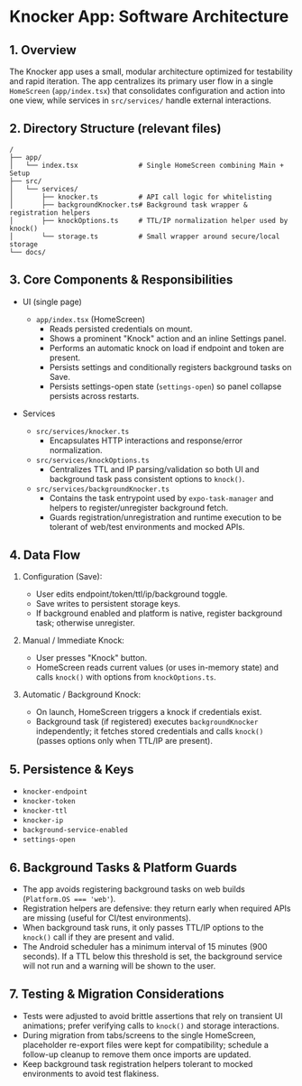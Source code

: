 # Knocker App: Software Architecture

## 1. Overview

The Knocker app uses a small, modular architecture optimized for testability and rapid iteration. The app centralizes its primary user flow in a single `HomeScreen` (`app/index.tsx`) that consolidates configuration and action into one view, while services in `src/services/` handle external interactions.

## 2. Directory Structure (relevant files)

```
/
├── app/
│   └── index.tsx               # Single HomeScreen combining Main + Setup
├── src/
│   └── services/
│       ├── knocker.ts          # API call logic for whitelisting
│       ├── backgroundKnocker.ts# Background task wrapper & registration helpers
│       ├── knockOptions.ts     # TTL/IP normalization helper used by knock()
│       └── storage.ts          # Small wrapper around secure/local storage
└── docs/
```

## 3. Core Components & Responsibilities

- UI (single page)
  - `app/index.tsx` (HomeScreen)
    - Reads persisted credentials on mount.
    - Shows a prominent "Knock" action and an inline Settings panel.
    - Performs an automatic knock on load if endpoint and token are present.
    - Persists settings and conditionally registers background tasks on Save.
    - Persists settings-open state (`settings-open`) so panel collapse persists across restarts.

- Services
  - `src/services/knocker.ts`
    - Encapsulates HTTP interactions and response/error normalization.
  - `src/services/knockOptions.ts`
    - Centralizes TTL and IP parsing/validation so both UI and background task pass consistent options to `knock()`.
  - `src/services/backgroundKnocker.ts`
    - Contains the task entrypoint used by `expo-task-manager` and helpers to register/unregister background fetch.
    - Guards registration/unregistration and runtime execution to be tolerant of web/test environments and mocked APIs.

## 4. Data Flow

1. Configuration (Save):
   - User edits endpoint/token/ttl/ip/background toggle.
   - Save writes to persistent storage keys.
   - If background enabled and platform is native, register background task; otherwise unregister.

2. Manual / Immediate Knock:
   - User presses "Knock" button.
   - HomeScreen reads current values (or uses in-memory state) and calls `knock()` with options from `knockOptions.ts`.

3. Automatic / Background Knock:
   - On launch, HomeScreen triggers a knock if credentials exist.
   - Background task (if registered) executes `backgroundKnocker` independently; it fetches stored credentials and calls `knock()` (passes options only when TTL/IP are present).

## 5. Persistence & Keys

- `knocker-endpoint`
- `knocker-token`
- `knocker-ttl`
- `knocker-ip`
- `background-service-enabled`
- `settings-open`

## 6. Background Tasks & Platform Guards

- The app avoids registering background tasks on web builds (`Platform.OS === 'web'`).
- Registration helpers are defensive: they return early when required APIs are missing (useful for CI/test environments).
- When background task runs, it only passes TTL/IP options to the `knock()` call if they are present and valid.
- The Android scheduler has a minimum interval of 15 minutes (900 seconds). If a TTL below this threshold is set, the background service will not run and a warning will be shown to the user.

## 7. Testing & Migration Considerations

- Tests were adjusted to avoid brittle assertions that rely on transient UI animations; prefer verifying calls to `knock()` and storage interactions.
- During migration from tabs/screens to the single HomeScreen, placeholder re-export files were kept for compatibility; schedule a follow-up cleanup to remove them once imports are updated.
- Keep background task registration helpers tolerant to mocked environments to avoid test flakiness.
